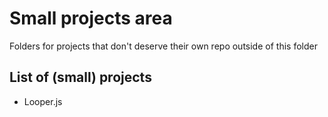 # Small projects area
Folders for projects that don't deserve their own repo outside of this folder

## List of \(small\) projects

- Looper.js